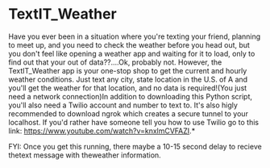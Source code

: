 # TextIT_Weather
Have you ever been in a situation where you're texting your friend, planning to meet up, and you need to check the weather before you head out, but you don't feel like opening a weather app and waiting for it to load, only to find out that your out of data??....Ok, probably not. However, the TextIT_Weather app is your one-stop shop to get the current and hourly weather conditions. Just text any city, state location in the U.S. of A and you'll get the weather for that location, and no data is required!(You just need a network connection)In addition to downloading this Python script, you'll also need a Twilio account and number to text to. It's also higly recommended to download ngrok which creates a secure tunnel to your localhost. If you'd rather have someone tell you how to use Twilio go to this link: https://www.youtube.com/watch?v=knxlmCVFAZI.*






FYI: Once you get this running, there maybe a 10-15 second delay to recieve thetext message with theweather information.   
